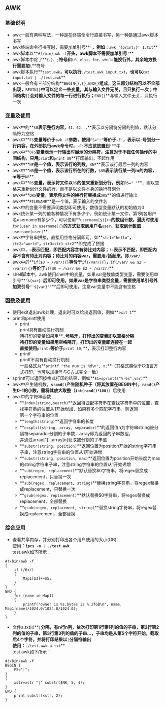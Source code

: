## AWK
### 基础说明
+ awk一般有两种写法，一种是在终端命令行直接书写，另一种是通过awk脚本书写  
+ awk终端命令行书写时，需要加单引号**`'`**，例如：**`awk '{print;}' 1.txt`**  
+ awk脚本以**`#!/bin/awk -f`**开头，awk脚本不需要加单引号**`'`**  
+ awk脚本中除了**`{、}、;`**符号和**`if、else、for、while`**能换行外，其余地方换行需要加**`\`**符号  
+ awk脚本执行**`test.awk`**，可以执行**`./test.awk input.txt`**，也可以**`cat input.txt | ./test.awk`**  
+ awk一般会有三部分结构**`BEGIN{},{},END{}`**组成，这三部分结构可以不全部出现，**`BEGIN{}`**中可以定义一些变量，其与输入文件无关，且只执行一次；中间结构**`{}`**会对输入文件的每一行进行执行；**`END{}`**与输入文件无关，只执行一次  

### 变量及使用
+ awk中的**`$0`**表示整行内容，**`$1、$2...`**表示以分隔符分隔的列值，默认分隔符为空格  
+ awk中**`FS`**变量等价于**`awk -F`**参数，使用**`FS=":"`**等价于**`-F:`**，表示以**`:`**号划分一行内容，在外部执行awk命令时，**`-F:`**不应该放置到**`'`**中  
+ awk中**`OFS`**变量表示一行输出时展示的分隔符，注意对于不做任何操作的中间结构，只用**`print`**和**`print $0`**打印输出，不起作用  
+ awk中**`NF`**是一个值，表示该行的列数，**`$NF`**表示该行最后一列的内容  
+ awk中**`NR`**是一个值，表示该行所在的行数，**`$NR`**表示该行某一列m的内容，m等于**`NR`**  
+ awk中**`RS`**变量，表示将文件以**`RS`**的值来重新划分行，例如**`RS=" "`**，则以空格来重新划分文件的行，而不是以文件本身的换行符划分  
+ awk中**`ORS`**变量，表示将文件的换行符替换成**`ORS`**的值进行输出  
+ awk中**`FILENAME`**是一个值，表示输入的文件名  
+ awk中的变量不需要声明类型即可使用，数值型变量默认的初始值为0  
+ awk统计某一列的值各种情况下有多少个，例如统计某一文件，第1列各用户名username有多少个，可以使用**`username[$1]++`**的数组计数，遍历时使用**`for(user in username){}`**的方式获取到用户名**`user`**，获取到计数值**`username[user]`**  
+ awk中字符串拼接，直接用空格分隔即可，如**`str1="hello"`**，**`str2="world"`**，**`str3=str1 str2`**即完成了拼接  
+ awk中，**`~`**表示匹配，即匹配内容含有待比对内容；**`!~`**表示不匹配，即匹配内容不含有待比对内容；待比对的内容var，需要用**`/`**括起来，即**`/var/`**  
+ awk中的**`if($0 ~ /var/){}`**等价于**`if(/var/){}`**，**`if(/var/ && $2 ~ /var2/){}`**等价于**`if($0 ~ /var/ && $2 ~ /var2/)`**  
+ shell脚本中，awk使用shell中的变量，如果var是数值类型变量，需要使用单引号**`'${var}'`**后即可使用，如果var是字符串类型变量，需要使用单引号外加双引号**`"'${var}'"`**后即可使用，注意var变量中不能含有空格  

### 函数及使用
+ 使用exit退出awk处理，退出时可以给出返回值，例如**`exit 1`**  
+ print和printf使用  
    + print  
    print具有自动换行机制  
    待打印的变量如果用**`,`**号隔开，打印出的变量即以空格分隔  
    待打印的变量如果用空格隔开，打印出的变量即连接在一起  
    直接使用**`print;`**等价于**`print $0;`**，表示打印整行内容  
    + printf  
    printf不具有自动换行机制  
    一般格式为**`printf "the num is %d\n", x;`**（其格式类似于C语言方式打印，也可以加括号与C方式完全一致）  
+ sprintf可以返回按格式打印的结果，例如**`$1=sprintf("%-6s",var)`**  
+ awk中产生随机数，**`srand()`**产生随机种子（将其放置在BEGIN中），**`rand()`**产生0-1的小数，需将其放大取整（**`int(rand()*100)`**）后使用  
+ awk中的字符串函数  
    + **`index(string,search)`**返回待匹配字符串在查找字符串中的位置，查找字符串的位置从1开始增加，如果有多个匹配字符串，则返回  
    第一个字符串的位置  
    + **`length(string)`**返回字符串的长度  
    + **`n=split(string, array, separador)`**的返回值n为字符串string被分隔符separador分割的子串数，array即为返回的子串数组，  
    并通过array[1]...array[n]获取被分割的子串值  
    + **`substr(string, position)`**返回位置为position开始的string字符串子串，注意string字符串的位置从1开始递增  
    + **`substr(string, position, max)`**返回位置为position开始长度为max的string字符串子串，注意string字符串的位置从1开始递增  
    + **`sub(regex, replacement)`**默认替换$0字符串，将regex替换成replacement，只替换一次  
    + **`sub(regex, replacement, string)`**替换string字符串，将regex替换成replacement，只替换一次  
    + **`gsub(regex, replacement)`**默认替换$0字符串，将regex替换成replacement，全部替换  
    + **`gsub(regex, replacement, string)`**替换string字符串，将regex替换成replacement，全部替换  

### 综合应用
+ 查看共享内存，并分别打印出各个用户使用的大小(GB)  
使用：**`ipcs -m | ./test.awk`**  
test.awk如下所示：
```
#!/bin/awk -f
{
    if (/0x/)
    {
        Map1[$3]+=$5;
    }
}
END {
    for (name in Map1)
    {
        printf("owner is %s,bytes is %.2fGB\n", name, Map1[name]/1024.0/1024.0/1024.0);
    }
}
```
+ 文件a.txt以**`|`**分隔，有n行n列，依次打印第1行第1列的值的子串，第2行第2列的值的子串，第3行第3列的值的子串...，子串均是从第5个字符开始，截取后4个字符，并将打印结果以**`|`**分隔符输出  
使用：**`./test.awk a.txt`**  
test.awk如下所示：
```
#!/bin/awk -f
BEGIN {
    FS="|";
}
{
    xstr=xstr "|" substr($NR, 5, 4);
}
END {
    print substr(xstr, 2);
}
```